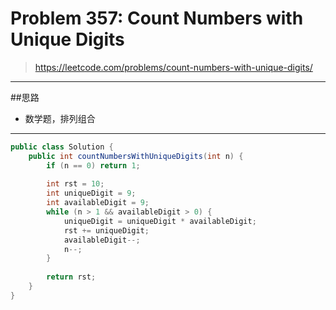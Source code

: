 # Problem 357: Count Numbers with Unique Digits

> https://leetcode.com/problems/count-numbers-with-unique-digits/

--------
##思路
* 数学题，排列组合

-------


```java
public class Solution {
    public int countNumbersWithUniqueDigits(int n) {
        if (n == 0) return 1;
        
        int rst = 10;
        int uniqueDigit = 9;
        int availableDigit = 9;
        while (n > 1 && availableDigit > 0) {
            uniqueDigit = uniqueDigit * availableDigit;
            rst += uniqueDigit;
            availableDigit--;
            n--;
        }
        
        return rst;
    }
}
```



